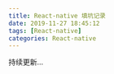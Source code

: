 ```yaml
---
title: React-native 填坑记录
date: 2019-11-27 18:45:12
tags: [React-native]
categories: React-native
---
```

持续更新...
<!-- more -->